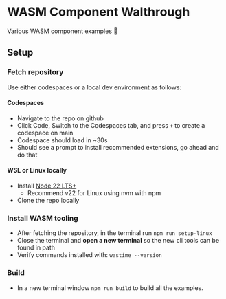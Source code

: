 # WASM Component Walthrough

Various WASM component examples 🎉

## Setup

### Fetch repository

Use either codespaces or a local dev environment as follows:

#### Codespaces


  - Navigate to the repo on github
  - Click Code, Switch to the Codespaces tab, and press `+` to create a codespace on main
  - Codespace should load in ~30s
  - Should see a prompt to install recommended extensions, go ahead and do that


#### WSL or Linux locally

- Install [Node 22 LTS+](https://nodejs.org/en/download/)
  - Recommend v22 for Linux using nvm with npm
- Clone the repo locally

### Install WASM tooling

- After fetching the repository, in the terminal run `npm run setup-linux`
- Close the terminal and **open a new terminal** so the new cli tools can be found in path
- Verify commands installed with: `wastime --version`

### Build

- In a new terminal window `npm run build` to build all the examples.
